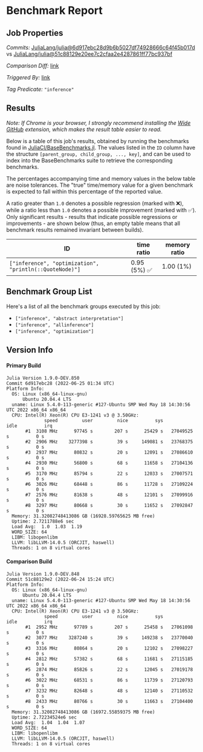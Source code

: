 # Benchmark Report

## Job Properties

*Commits:* [JuliaLang/julia@6d917ebc28d9b6b5027df74928666c64f45b017d](https://github.com/JuliaLang/julia/commit/6d917ebc28d9b6b5027df74928666c64f45b017d) vs [JuliaLang/julia@51c88129e20ee7c2cfaa2e4287861ff77bc937bf](https://github.com/JuliaLang/julia/commit/51c88129e20ee7c2cfaa2e4287861ff77bc937bf)

*Comparison Diff:* [link](https://github.com/JuliaLang/julia/compare/51c88129e20ee7c2cfaa2e4287861ff77bc937bf..6d917ebc28d9b6b5027df74928666c64f45b017d)

*Triggered By:* [link](https://github.com/JuliaLang/julia/pull/45790#issuecomment-1166166040)

*Tag Predicate:* `"inference"`

## Results

*Note: If Chrome is your browser, I strongly recommend installing the [Wide GitHub](https://chrome.google.com/webstore/detail/wide-github/kaalofacklcidaampbokdplbklpeldpj?hl=en)
extension, which makes the result table easier to read.*

Below is a table of this job's results, obtained by running the benchmarks found in
[JuliaCI/BaseBenchmarks.jl](https://github.com/JuliaCI/BaseBenchmarks.jl). The values
listed in the `ID` column have the structure `[parent_group, child_group, ..., key]`,
and can be used to index into the BaseBenchmarks suite to retrieve the corresponding
benchmarks.

The percentages accompanying time and memory values in the below table are noise tolerances. The "true"
time/memory value for a given benchmark is expected to fall within this percentage of the reported value.

A ratio greater than `1.0` denotes a possible regression (marked with :x:), while a ratio less
than `1.0` denotes a possible improvement (marked with :white_check_mark:). Only significant results - results
that indicate possible regressions or improvements - are shown below (thus, an empty table means that all
benchmark results remained invariant between builds).

| ID | time ratio | memory ratio |
|----|------------|--------------|
| `["inference", "optimization", "println(::QuoteNode)"]` | 0.95 (5%) :white_check_mark: | 1.00 (1%)  |

## Benchmark Group List

Here's a list of all the benchmark groups executed by this job:

- `["inference", "abstract interpretation"]`
- `["inference", "allinference"]`
- `["inference", "optimization"]`

## Version Info

#### Primary Build

```
Julia Version 1.9.0-DEV.850
Commit 6d917ebc28 (2022-06-25 01:34 UTC)
Platform Info:
  OS: Linux (x86_64-linux-gnu)
      Ubuntu 20.04.4 LTS
  uname: Linux 5.4.0-113-generic #127-Ubuntu SMP Wed May 18 14:30:56 UTC 2022 x86_64 x86_64
  CPU: Intel(R) Xeon(R) CPU E3-1241 v3 @ 3.50GHz: 
              speed         user         nice          sys         idle          irq
       #1  3108 MHz      97745 s        207 s      25429 s   27049525 s          0 s
       #2  2906 MHz    3277398 s         39 s     149081 s   23768375 s          0 s
       #3  2937 MHz      80832 s         20 s      12091 s   27086610 s          0 s
       #4  2930 MHz      56800 s         68 s      11658 s   27104136 s          0 s
       #5  3170 MHz      85794 s         22 s      12033 s   27007571 s          0 s
       #6  3026 MHz      68448 s         86 s      11728 s   27109224 s          0 s
       #7  2576 MHz      81638 s         48 s      12101 s   27099916 s          0 s
       #8  3297 MHz      80668 s         30 s      11652 s   27092847 s          0 s
  Memory: 31.32082748413086 GB (16928.59765625 MB free)
  Uptime: 2.7211788e6 sec
  Load Avg:  1.0  1.03  1.19
  WORD_SIZE: 64
  LIBM: libopenlibm
  LLVM: libLLVM-14.0.5 (ORCJIT, haswell)
  Threads: 1 on 8 virtual cores

```

#### Comparison Build

```
Julia Version 1.9.0-DEV.848
Commit 51c88129e2 (2022-06-24 15:24 UTC)
Platform Info:
  OS: Linux (x86_64-linux-gnu)
      Ubuntu 20.04.4 LTS
  uname: Linux 5.4.0-113-generic #127-Ubuntu SMP Wed May 18 14:30:56 UTC 2022 x86_64 x86_64
  CPU: Intel(R) Xeon(R) CPU E3-1241 v3 @ 3.50GHz: 
              speed         user         nice          sys         idle          irq
       #1  2952 MHz      97789 s        207 s      25458 s   27061098 s          0 s
       #2  3077 MHz    3287240 s         39 s     149238 s   23770040 s          0 s
       #3  3316 MHz      80864 s         20 s      12102 s   27098227 s          0 s
       #4  2812 MHz      57382 s         68 s      11681 s   27115185 s          0 s
       #5  2874 MHz      85826 s         22 s      12045 s   27019178 s          0 s
       #6  3022 MHz      68531 s         86 s      11739 s   27120793 s          0 s
       #7  3232 MHz      82648 s         48 s      12140 s   27110532 s          0 s
       #8  2433 MHz      80766 s         30 s      11663 s   27104400 s          0 s
  Memory: 31.32082748413086 GB (16972.55859375 MB free)
  Uptime: 2.72234524e6 sec
  Load Avg:  1.04  1.04  1.07
  WORD_SIZE: 64
  LIBM: libopenlibm
  LLVM: libLLVM-14.0.5 (ORCJIT, haswell)
  Threads: 1 on 8 virtual cores

```
